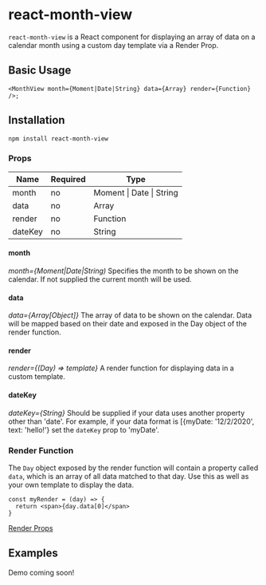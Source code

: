 # react-month-view

`react-month-view` is a React component for displaying an array of data on a calendar month using a custom day template via a Render Prop.

## Basic Usage

```
<MonthView month={Moment|Date|String} data={Array} render={Function} />;
 ```
 ## Installation
 ```
 npm install react-month-view
 ```
 
### Props
| Name              | Required | Type                             | 
|-------------------|----------|----------------------------------|
| month             | no       | Moment \| Date \| String         | 
| data              | no       | Array                            | 
| render            | no       | Function                         |
| dateKey           | no       | String                           |

#### month
*month={Moment|Date|String)*
Specifies the month to be shown on the calendar. If not supplied the current month will be used.

#### data
*data={Array[Object]}*
The array of data to be shown on the calendar. Data will be mapped based on their date and exposed in the Day object of the render function.

#### render
*render={(Day) => template}*
A render function for displaying data in a custom template. 

#### dateKey
*dateKey={String}*
Should be supplied if your data uses another property other than 'date'. For example, if your data format is [{myDate: '12/2/2020', text: 'hello!'} set the `dateKey` prop to 'myDate'.

### Render Function

The `Day` object exposed by the render function will contain a property called `data`, which is an array of all data matched to that day. Use this as well as your own template to display the data.
```
const myRender = (day) => {
  return <span>{day.data[0]</span>
}
```
[Render Props](https://reactjs.org/docs/render-props.html)

## Examples

Demo coming soon!
